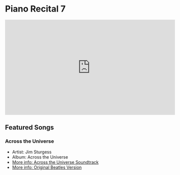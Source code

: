 # Piano Recital 7

<iframe width="560" height="315" src="https://www.youtube.com/embed/vAPEIGXqTo0" title="YouTube video player" frameborder="0" allow="accelerometer; autoplay; clipboard-write; encrypted-media; gyroscope; picture-in-picture" allowfullscreen></iframe>

## Featured Songs

### Across the Universe

- Artist: Jim Sturgess
- Album: Across the Universe
- [More info: Across the Universe Soundtrack](https://en.wikipedia.org/wiki/Across_the_Universe_(soundtrack))
- [More info: Original Beatles Version](https://en.wikipedia.org/wiki/Across_the_Universe)

